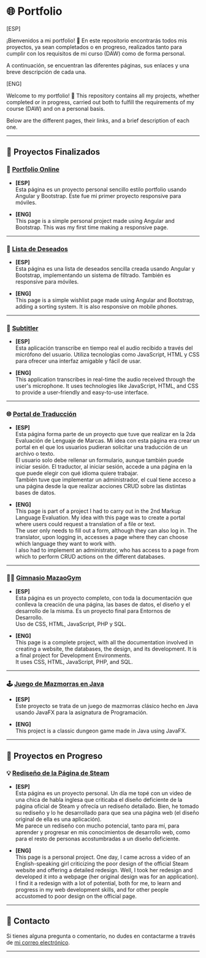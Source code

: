 # 🌐 Portfolio

[ESP]

¡Bienvenidos a mi portfolio! 🎉 En este repositorio encontrarás todos mis proyectos, ya sean completados o en progreso, realizados tanto para cumplir con los requisitos de mi curso (DAW) como de forma personal.

A continuación, se encuentran las diferentes páginas, sus enlaces y una breve descripción de cada una.

[ENG]

Welcome to my portfolio! 🎉 This repository contains all my projects, whether completed or in progress, carried out both to fulfill the requirements of my course (DAW) and on a personal basis.

Below are the different pages, their links, and a brief description of each one.

---

## 📜 **Proyectos Finalizados**

### 🎨 **[Portfolio Online](https://catanduyago.github.io/portfolio/)**
  
  - **[ESP]**  
    Esta página es un proyecto personal sencillo estilo portfolio usando Angular y Bootstrap. Este fue mi primer proyecto responsive para móviles.
  
  - **[ENG]**  
    This page is a simple personal project made using Angular and Bootstrap. This was my first time making a responsive page.

---

### 📝 **[Lista de Deseados](https://catanduyago.github.io/wishlist/)**

  - **[ESP]**  
    Esta página es una lista de deseados sencilla creada usando Angular y Bootstrap, implementando un sistema de filtrado. También es responsive para móviles.
  
  - **[ENG]**  
    This page is a simple wishlist page made using Angular and Bootstrap, adding a sorting system. It is also responsive on mobile phones.

---

### 🎤 **[Subtitler](https://catanduyago.github.io/Subtitler/)**

  - **[ESP]**  
    Esta aplicación transcribe en tiempo real el audio recibido a través del micrófono del usuario. Utiliza tecnologías como JavaScript, HTML y CSS para ofrecer una interfaz amigable y fácil de usar.
  
  - **[ENG]**  
    This application transcribes in real-time the audio received through the user's microphone. It uses technologies like JavaScript, HTML, and CSS to provide a user-friendly and easy-to-use interface.

---

### 🌐 **[Portal de Traducción](https://catanduyago.github.io/Traduccion/Web/)**

  - **[ESP]**  
    Esta página forma parte de un proyecto que tuve que realizar en la 2da Evaluación de Lenguaje de Marcas. Mi idea con esta página era crear un portal en el que los usuarios pudieran solicitar una traducción de un archivo o texto.  
    El usuario solo debe rellenar un formulario, aunque también puede iniciar sesión. El traductor, al iniciar sesión, accede a una página en la que puede elegir con qué idioma quiere trabajar.  
    También tuve que implementar un administrador, el cual tiene acceso a una página desde la que realizar acciones CRUD sobre las distintas bases de datos.
  
  - **[ENG]**  
    This page is part of a project I had to carry out in the 2nd Markup Language Evaluation. My idea with this page was to create a portal where users could request a translation of a file or text.  
    The user only needs to fill out a form, although they can also log in. The translator, upon logging in, accesses a page where they can choose which language they want to work with.  
    I also had to implement an administrator, who has access to a page from which to perform CRUD actions on the different databases.

---

### 🏋️‍♂️ **[Gimnasio MazaoGym](http://mazaogym.kesug.com/Web)**

  - **[ESP]**  
    Esta página es un proyecto completo, con toda la documentación que conlleva la creación de una página, las bases de datos, el diseño y el desarrollo de la misma. Es un proyecto final para Entornos de Desarrollo.  
    Uso de CSS, HTML, JavaScript, PHP y SQL.
  
  - **[ENG]**  
    This page is a complete project, with all the documentation involved in creating a website, the databases, the design, and its development. It is a final project for Development Environments.  
    It uses CSS, HTML, JavaScript, PHP, and SQL.

---

### 🕹️ **[Juego de Mazmorras en Java](https://github.com/CatanduYago/Mazmorras-en-Java)**

  - **[ESP]**  
    Este proyecto se trata de un juego de mazmorras clásico hecho en Java usando JavaFX para la asignatura de Programación.
  
  - **[ENG]**  
    This project is a classic dungeon game made in Java using JavaFX.

---

## 🚧 **Proyectos en Progreso**

### 💡 **[Rediseño de la Página de Steam](https://catanduyago.github.io/Steam/store.html)**

  - **[ESP]**  
    Esta página es un proyecto personal. Un día me topé con un video de una chica de habla inglesa que criticaba el diseño deficiente de la página oficial de Steam y ofrecía un rediseño detallado. Bien, he tomado su rediseño y lo he desarrollado para que sea una página web (el diseño original de ella es una aplicación).  
    Me parece un rediseño con mucho potencial, tanto para mí, para aprender y progresar en mis conocimientos de desarrollo web, como para el resto de personas acostumbradas a un diseño deficiente.
  
  - **[ENG]**  
    This page is a personal project. One day, I came across a video of an English-speaking girl criticizing the poor design of the official Steam website and offering a detailed redesign. Well, I took her redesign and developed it into a webpage (her original design was for an application).  
    I find it a redesign with a lot of potential, both for me, to learn and progress in my web development skills, and for other people accustomed to poor design on the official page.

---

## 📧 **Contacto**

Si tienes alguna pregunta o comentario, no dudes en contactarme a través de [mi correo electrónico](mailto:ycatalanoa01@gmail.com).

---
